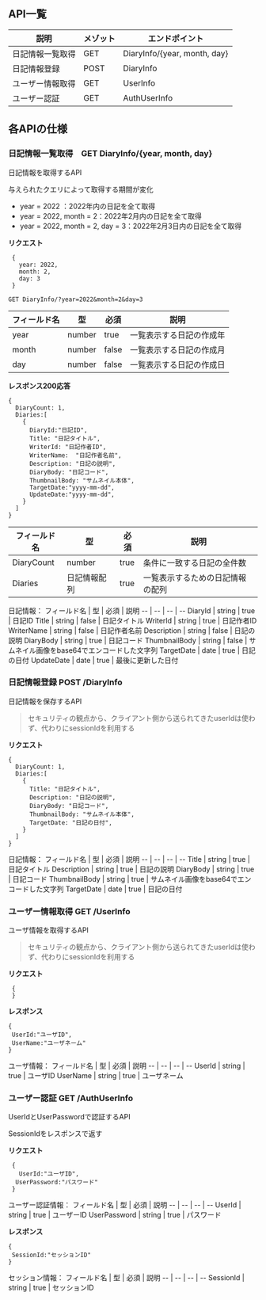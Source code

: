## API一覧
説明|メゾット|エンドポイント
 -- | -- | -- 
日記情報一覧取得 | GET |DiaryInfo/{year, month, day}
日記情報登録 | POST |DiaryInfo
ユーザー情報取得 | GET |UserInfo
ユーザー認証 | GET | AuthUserInfo

## 各APIの仕様

### 日記情報一覧取得　GET DiaryInfo/{year, month, day}
日記情報を取得するAPI

与えられたクエリによって取得する期間が変化
- year = 2022 ：2022年内の日記を全て取得
- year = 2022, month = 2：2022年2月内の日記を全て取得
- year = 2022, month = 2, day = 3：2022年2月3日内の日記を全て取得

**リクエスト**
```
 {
   year: 2022,
   month: 2,
   day: 3
 }
 ```

 ```
 GET DiaryInfo/?year=2022&month=2&day=3
 ```
 
 フィールド名 | 型 | 必須 | 説明
 -- | -- | -- | --
year|number|true|一覧表示する日記の作成年
month|number|false|一覧表示する日記の作成月
day|number|false|一覧表示する日記の作成日

**レスポンス200応答**
```
{
  DiaryCount: 1,
  Diaries:[
    {
      DiaryId:"日記ID",
      Title: "日記タイトル",
      WriterId: "日記作者ID",
      WriterName:  "日記作者名前",
      Description: "日記の説明",
      DiaryBody: "日記コード",
      ThumbnailBody: "サムネイル本体",
      TargetDate:"yyyy-mm-dd",
      UpdateDate:"yyyy-mm-dd",
    }
  ]
}
```
 フィールド名 | 型 | 必須 | 説明
 -- | -- | -- | --
DiaryCount|number|true|条件に一致する日記の全件数
Diaries|日記情報配列|true|一覧表示するための日記情報の配列

日記情報：
 フィールド名 | 型 | 必須 | 説明
 -- | -- | -- | --
DiaryId | string | true | 日記ID
Title | string | false | 日記タイトル
WriterId | string | true | 日記作者ID
WriterName | string | false | 日記作者名前
Description | string | false | 日記の説明
DiaryBody | string | true | 日記コード
ThumbnailBody | string | false | サムネイル画像をbase64でエンコードした文字列
TargetDate | date | true | 日記の日付
UpdateDate | date | true | 最後に更新した日付

### 日記情報登録 POST /DiaryInfo
日記情報を保存するAPI
>セキュリティの観点から、クライアント側から送られてきたuserIdは使わず、代わりにsessionIdを利用する

**リクエスト**
```
{
  DiaryCount: 1,
  Diaries:[
    {
      Title: "日記タイトル",
      Description: "日記の説明",
      DiaryBody: "日記コード",
      ThumbnailBody: "サムネイル本体",
      TargetDate: "日記の日付",
    }
  ]
}
```

日記情報：
フィールド名 | 型 | 必須 | 説明
 -- | -- | -- | --
Title | string | true | 日記タイトル
Description | string | true | 日記の説明
DiaryBody | string | true | 日記コード
ThumbnailBody | string | true | サムネイル画像をbase64でエンコードした文字列
TargetDate | date | true | 日記の日付

### ユーザー情報取得 GET /UserInfo
ユーザ情報を取得するAPI
>セキュリティの観点から、クライアント側から送られてきたuserIdは使わず、代わりにsessionIdを利用する

**リクエスト**
```
 {
 }
 ```
 **レスポンス**
 ```
 {
  UserId:"ユーザID",
  UserName:"ユーザネーム"
 }
 ```
 ユーザ情報：
 フィールド名 | 型 | 必須 | 説明
 -- | -- | -- | --
UserId | string | true | ユーザID
UserName | string | true | ユーザネーム
 
### ユーザー認証 GET /AuthUserInfo
UserIdとUserPasswordで認証するAPI

SessionIdをレスポンスで返す

**リクエスト**
```
 {
   UserId:"ユーザID",
  UserPassword:"パスワード"
 }
 ```
ユーザー認証情報：
 フィールド名 | 型 | 必須 | 説明
 -- | -- | -- | --
UserId | string | true | ユーザーID
UserPassword | string | true | パスワード

 **レスポンス**
 ```
 {
  SessionId:"セッションID"
 }
  ```
 セッション情報：
 フィールド名 | 型 | 必須 | 説明
 -- | -- | -- | --
SessionId | string | true | セッションID
